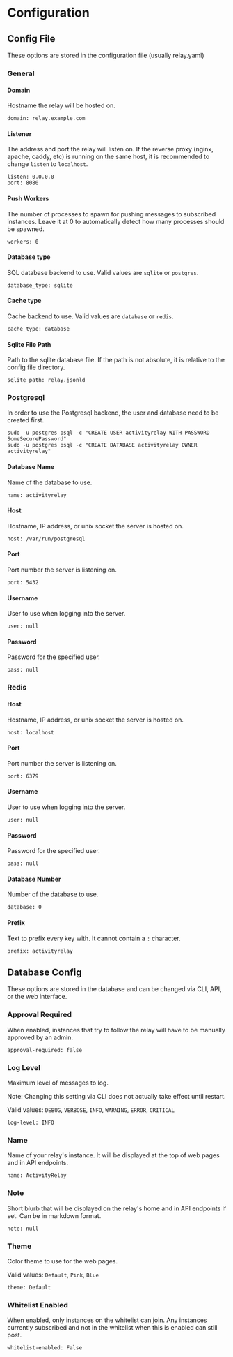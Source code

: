 # Configuration

## Config File

These options are stored in the configuration file (usually relay.yaml)

### General

#### Domain

Hostname the relay will be hosted on.

	domain: relay.example.com


#### Listener

The address and port the relay will listen on. If the reverse proxy (nginx, apache, caddy, etc)
is running on the same host, it is recommended to change `listen` to `localhost`.

	listen: 0.0.0.0
	port: 8080


#### Push Workers

The number of processes to spawn for pushing messages to subscribed instances. Leave it at 0 to
automatically detect how many processes should be spawned.

	workers: 0


#### Database type

SQL database backend to use. Valid values are `sqlite` or `postgres`.

	database_type: sqlite


#### Cache type

Cache backend to use. Valid values are `database` or `redis`.

	cache_type: database


#### Sqlite File Path

Path to the sqlite database file. If the path is not absolute, it is relative to the config file
directory.

	sqlite_path: relay.jsonld


### Postgresql

In order to use the Postgresql backend, the user and database need to be created first.

	sudo -u postgres psql -c "CREATE USER activityrelay WITH PASSWORD SomeSecurePassword"
	sudo -u postgres psql -c "CREATE DATABASE activityrelay OWNER activityrelay"


#### Database Name

Name of the database to use.

	name: activityrelay


#### Host

Hostname, IP address, or unix socket the server is hosted on.

	host: /var/run/postgresql


#### Port

Port number the server is listening on.

	port: 5432


#### Username

User to use when logging into the server.

	user: null


#### Password

Password for the specified user.

	pass: null


### Redis

#### Host

Hostname, IP address, or unix socket the server is hosted on.

	host: localhost


#### Port

Port number the server is listening on.

	port: 6379


#### Username

User to use when logging into the server.

	user: null


#### Password

Password for the specified user.

	pass: null


#### Database Number

Number of the database to use.

	database: 0


#### Prefix

Text to prefix every key with. It cannot contain a `:` character.

	prefix: activityrelay

## Database Config

These options are stored in the database and can be changed via CLI, API, or the web interface.

### Approval Required

When enabled, instances that try to follow the relay will have to be manually approved by an admin.

	approval-required: false
	

### Log Level

Maximum level of messages to log.

Note: Changing this setting via CLI does not actually take effect until restart.

Valid values: `DEBUG`, `VERBOSE`, `INFO`, `WARNING`, `ERROR`, `CRITICAL`

	log-level: INFO

### Name

Name of your relay's instance. It will be displayed at the top of web pages and in API endpoints.

	name: ActivityRelay


### Note

Short blurb that will be displayed on the relay's home and in API endpoints if set. Can be in
markdown format.

	note: null


### Theme

Color theme to use for the web pages.

Valid values: `Default`, `Pink`, `Blue`

	theme: Default


### Whitelist Enabled

When enabled, only instances on the whitelist can join. Any instances currently subscribed and not
in the whitelist when this is enabled can still post.

	whitelist-enabled: False
